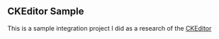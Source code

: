 ## CKEditor Sample ##
This is a sample integration project I did as a research of the [CKEditor](https://ckeditor.com/)
